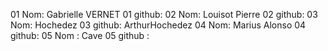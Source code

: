 01 Nom: Gabrielle VERNET
01 github:
02 Nom: Louisot Pierre
02 github:
03 Nom: Hochedez
03 github: ArthurHochedez
04 Nom: Marius Alonso
04 github:
05 Nom : Cave
05 github :
